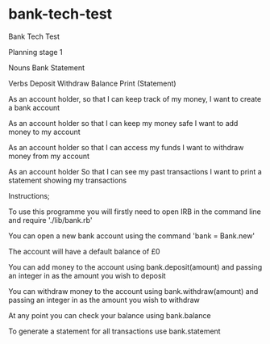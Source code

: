 # bank-tech-test

Bank Tech Test

Planning stage 1

Nouns
  Bank
  Statement

Verbs
  Deposit
  Withdraw
  Balance
  Print (Statement)

As an account holder,
so that I can keep track of my money,
I want to create a bank account

As an account holder
so that I can keep my money safe
I want to add money to my account

As an account holder
so that I can access my funds
I want to withdraw money from my account

As an account holder
So that I can see my past transactions
I want to print a statement showing my transactions

Instructions;

To use this programme you will firstly need to open IRB in the command line and require './lib/bank.rb'

You can open a new bank account using the command 'bank = Bank.new'

The account will have a default balance of £0

You can add money to the account using bank.deposit(amount) and passing an integer in as the amount you wish to deposit

You can withdraw money to the account using bank.withdraw(amount) and passing an integer in as the amount you wish to withdraw

At any point you can check your balance using bank.balance

To generate a statement for all transactions use bank.statement
